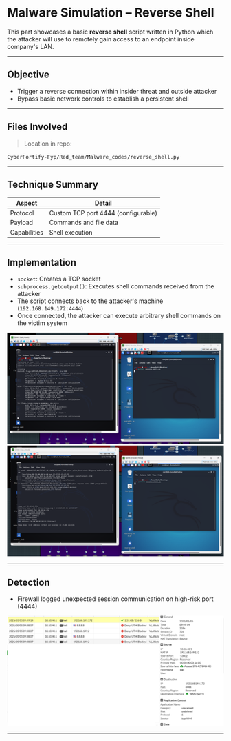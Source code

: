 # Malware Simulation – Reverse Shell

This part showcases a basic **reverse shell** script written in Python which the attacker will use to remotely gain access to an endpoint inside company's LAN.

---

## Objective
- Trigger a reverse connection within insider threat and outside attacker
- Bypass basic network controls to establish a persistent shell

---

## Files Involved

> Location in repo:
```
CyberFortify-Fyp/Red_team/Malware_codes/reverse_shell.py
```

---

## Technique Summary

| Aspect           | Detail                                         |
|------------------|------------------------------------------------|
| Protocol         | Custom TCP port 4444 (configurable)            |
| Payload          | Commands and file data                         |
| Capabilities     | Shell execution                                |

---

## Implementation

- `socket`: Creates a TCP socket
- `subprocess.getoutput()`: Executes shell commands received from the attacker
- The script connects back to the attacker's machine (`192.168.149.172:4444`)
- Once connected, the attacker can execute arbitrary shell commands on the victim system

![Reverse Shell Execution](/assets/screenshots/reverse_shell/reverse_sh1.png)
![Reverse Shell Execution](/assets/screenshots/reverse_shell/reverse_sh2.png)

---

## Detection

- Firewall logged unexpected session communication on high-risk port (4444)

![Reverse Shell Execution](/assets/screenshots/reverse_shell/reverselog2.png)

---
